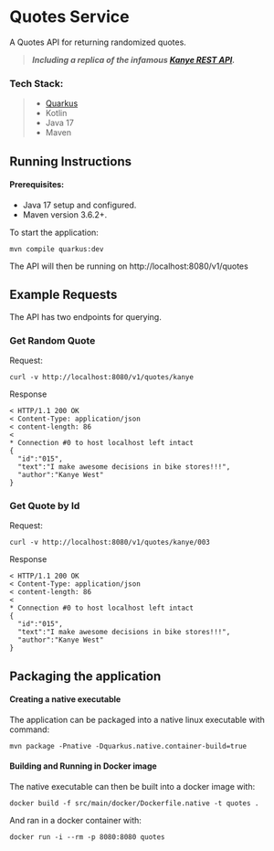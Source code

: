 # Quotes Service

A Quotes API for returning randomized quotes.

>**_Including a replica of the infamous [Kanye REST API](https://kanye.rest/)._**

### Tech Stack:

>- [Quarkus](https://quarkus.io/)
>- Kotlin
>- Java 17
>- Maven

## Running Instructions

#### Prerequisites:
- Java 17 setup and configured.
- Maven version 3.6.2+.

To start the application: 
```shell script
mvn compile quarkus:dev
```
The API will then be running on http://localhost:8080/v1/quotes

## Example Requests

The API has two endpoints for querying.

### Get Random Quote

Request:
```shell
curl -v http://localhost:8080/v1/quotes/kanye
```
Response
```shell
< HTTP/1.1 200 OK
< Content-Type: application/json
< content-length: 86
< 
* Connection #0 to host localhost left intact
{
  "id":"015",
  "text":"I make awesome decisions in bike stores!!!",
  "author":"Kanye West"
}    
```

### Get Quote by Id

Request:
```shell
curl -v http://localhost:8080/v1/quotes/kanye/003
```
Response
```shell
< HTTP/1.1 200 OK
< Content-Type: application/json
< content-length: 86
< 
* Connection #0 to host localhost left intact
{
  "id":"015",
  "text":"I make awesome decisions in bike stores!!!",
  "author":"Kanye West"
}    
```

## Packaging the application

#### Creating a native executable

The application can be packaged into a native linux executable with command: 
```shell
mvn package -Pnative -Dquarkus.native.container-build=true
```

#### Building and Running in Docker image

The native executable can then be built into a docker image with:
```shell
docker build -f src/main/docker/Dockerfile.native -t quotes .
```

And ran in a docker container with:
```shell
docker run -i --rm -p 8080:8080 quotes
```
